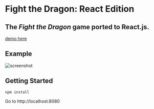 # Fight the Dragon: React Edition

The *Fight the Dragon* game ported to React.js.
------------------------
[demo here](http://kdavidmoore.com/dragon)

## Example
![screenshot](http://i63.tinypic.com/vema1i.png)

## Getting Started
```shell
npm install
```
Go to http://localhost:8080

